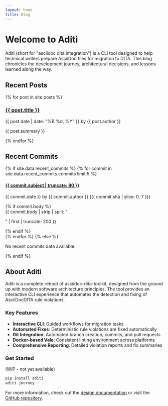 ```yaml
---
layout: home
title: Blog
---
```


# Welcome to Aditi

Aditi (short for "asciidoc dita integration") is a CLI tool designed to help technical writers prepare AsciiDoc files for migration to DITA. This blog chronicles the development journey, architectural decisions, and lessons learned along the way.

## Recent Posts

{% for post in site.posts %}
  <article class="post-preview">
    <h3><a href="{{ post.url | relative_url }}">{{ post.title }}</a></h3>
    <p class="post-meta">{{ post.date | date: "%B %d, %Y" }} by {{ post.author }}</p>
    <p>{{ post.summary }}</p>
  </article>
{% endfor %}

## Recent Commits

<div class="recent-commits">
{% if site.data.recent_commits %}
  {% for commit in site.data.recent_commits.commits limit:5 %}
    <article class="commit-preview">
      <h4>
        <a href="https://github.com/rolfedh/aditi/commit/{{ commit.sha }}" target="_blank">
          {{ commit.subject | truncate: 80 }}
        </a>
      </h4>
      <p class="commit-meta">
        {{ commit.date }} by {{ commit.author }}
        <span class="commit-sha">({{ commit.sha | slice: 0, 7 }})</span>
      </p>
      {% if commit.body %}
        <div class="commit-excerpt">
          {{ commit.body | strip | split: "

" | first | truncate: 200 }}
        </div>
      {% endif %}
    </article>
  {% endfor %}
{% else %}
  <p>No recent commits data available.</p>
{% endif %}
</div>

## About Aditi

Aditi is a complete reboot of asciidoc-dita-toolkit, designed from the ground up with modern software architecture principles. The tool provides an interactive CLI experience that automates the detection and fixing of AsciiDocDITA rule violations.

### Key Features

- **Interactive CLI**: Guided workflows for migration tasks
- **Automated Fixes**: Deterministic rule violations are fixed automatically
- **Git Integration**: Automated branch creation, commits, and pull requests
- **Docker-based Vale**: Consistent linting environment across platforms
- **Comprehensive Reporting**: Detailed violation reports and fix summaries

### Get Started

(WIP - not yet available)

```bash
pip install aditi
aditi journey
```

For more information, check out the [design documentation](/aditi/design/) or visit the [GitHub repository](https://github.com/rolfedh/aditi).